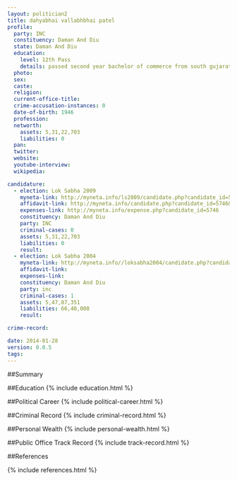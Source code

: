 ```yaml
---
layout: politician2
title: dahyabhai vallabhbhai patel
profile: 
  party: INC
  constituency: Daman And Diu
  state: Daman And Diu
  education: 
    level: 12th Pass
    details: passed second year bachelor of commerce from south gujarat university in year 1973
  photo: 
  sex: 
  caste: 
  religion: 
  current-office-title: 
  crime-accusation-instances: 0
  date-of-birth: 1946
  profession: 
  networth: 
    assets: 5,31,22,703
    liabilities: 0
  pan: 
  twitter: 
  website: 
  youtube-interview: 
  wikipedia: 

candidature: 
  - election: Lok Sabha 2009
    myneta-link: http://myneta.info/ls2009/candidate.php?candidate_id=5746
    affidavit-link: http://myneta.info/candidate.php?candidate_id=5746&scan=original
    expenses-link: http://myneta.info/expense.php?candidate_id=5746
    constituency: Daman And Diu 
    party: INC
    criminal-cases: 0
    assets: 5,31,22,703
    liabilities: 0
    result:  
  - election: Lok Sabha 2004
    myneta-link: http://myneta.info//loksabha2004/candidate.php?candidate_id=1012
    affidavit-link: 
    expenses-link: 
    constituency: Daman And Diu 
    party: inc
    criminal-cases: 1
    assets: 5,47,87,351
    liabilities: 66,40,008
    result:  

crime-record: 

date: 2014-01-28
version: 0.0.5
tags: 
---
```

##Summary


##Education
{% include education.html %}


##Political Career
{% include political-career.html %}


##Criminal Record
{% include criminal-record.html %}


##Personal Wealth
{% include personal-wealth.html %}


##Public Office Track Record
{% include track-record.html %}


##References


{% include references.html %}
